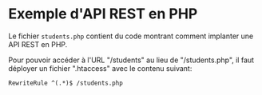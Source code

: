 # Exemple d'API REST en PHP

Le fichier `students.php` contient du code montrant comment implanter une API REST en PHP.

Pour pouvoir accéder à l'URL "/students" au lieu de "/students.php", il faut déployer un fichier ".htaccess" avec le contenu suivant:

```.htaccess
RewriteRule ^(.*)$ /students.php
```

